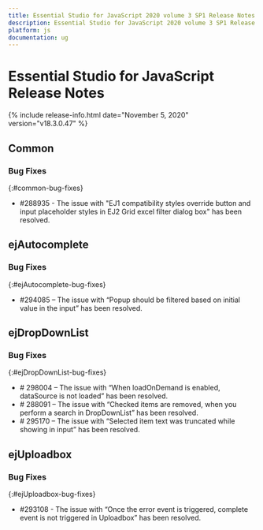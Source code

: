 ```yaml
---
title: Essential Studio for JavaScript 2020 volume 3 SP1 Release Notes  
description: Essential Studio for JavaScript 2020 volume 3 SP1 Release Notes  
platform: js
documentation: ug
---
```


# Essential Studio for JavaScript  Release Notes  

{% include release-info.html date="November 5, 2020"  version="v18.3.0.47" %} 





## Common

### Bug Fixes
{:#common-bug-fixes}

* \#288935 - The issue with "EJ1 compatibility styles override button and input placeholder styles in EJ2 Grid excel filter dialog box" has been resolved. 
## ejAutocomplete

### Bug Fixes	
{:#ejAutocomplete-bug-fixes}

* \#294085 – The issue with “Popup should be filtered based on initial value in the input” has been resolved.
## ejDropDownList

### Bug Fixes	
{:#ejDropDownList-bug-fixes}
 
* \# 298004 – The issue with “When loadOnDemand is enabled, dataSource is not loaded” has been resolved.
* \# 288091 – The issue with “Checked items are removed, when you perform a search in DropDownList” has been resolved.
* \# 295170 – The issue with “Selected item text was truncated while showing in input” has been resolved.
## ejUploadbox 

### Bug Fixes
{:#ejUploadbox-bug-fixes} 

* \#293108 - The issue with “Once the error event is triggered, complete event is not triggered in Uploadbox” has been resolved.
